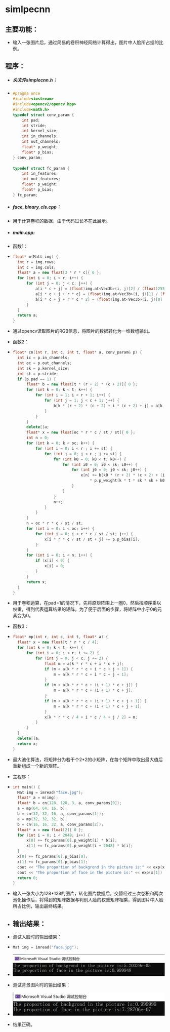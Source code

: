 # simlpecnn



## 主要功能：

* 输入一张图片后，通过简易的卷积神经网络计算得出，图片中人脸所占据的比例。



## 程序：

* ##### 头文件simplecnn.h：

* ```c++
  #pragma once
  #include<iostream>
  #include<opencv2/opencv.hpp>
  #include<math.h>
  typedef struct conv_param {
      int pad;
      int stride;
      int kernel_size;
      int in_channels;
      int out_channels;
      float* p_weight;
      float* p_bias;
  } conv_param;
  
  typedef struct fc_param {
      int in_features;
      int out_features;
      float* p_weight;
      float* p_bias;
  } fc_param;
  
  ```

* ##### face_binary_cls.cpp：

* 用于计算卷积的数据，由于代码过长不在此展示。

* ##### main.cpp:

* 函数1：

* ```c++
  float* m(Mat& img) {
  	int r = img.rows;
  	int c = img.cols;
  	float* a = new float[3 * r * c]{ 0 };
  	for (int i = 0; i < r; i++) {
  		for (int j = 0; j < c; j++) {
  			a[i * c + j] = (float)img.at<Vec3b>(i, j)[2] / (float)255;
  			a[i * c + j + r * c] = (float)img.at<Vec3b>(i, j)[1] / (float)255;
  			a[i * c + j + r * c * 2] = (float)img.at<Vec3b>(i, j)[0] / (float)255;
  		}
  	}
  	return a;
  }
  ```

* 通过opencv读取图片的RGB信息，将图片的数据转化为一维数组输出。

* 函数2：

* ```c++
  float* cn(int r, int c, int t, float* a, conv_param& p) {
  	int ic = p.in_channels;
  	int oc = p.out_channels;
  	int sk = p.kernel_size;
  	int st = p.stride;
  	if (p.pad == 1) {
  		float* b = new float[t * (r + 2) * (c + 2)]{ 0 };
  		for (int k = 0; k < t; k++) {
  			for (int i = 1; i < r + 1; i++) {
  				for (int j = 1; j < c + 1; j++) {
  					b[k * (r + 2) * (c + 2) + i * (c + 2) + j] = a[k * r * c + (i - 1) * c + j - 1];
  				}
  			}
  		}
  		delete[]a;
  		float* x = new float[oc * r * c / st / st]{ 0 };
  		int n = 0;
  		for (int k = 0; k < oc; k++) {
  			for (int i = 0; i < r ; i += st) {
  				for (int j = 0; j < c ; j += st) {
  					for (int k0 = 0; k0 < t; k0++) {
  						for (int i0 = 0; i0 < sk; i0++) {
  							for (int j0 = 0; j0 < sk; j0++) {
  								x[n] += b[k0 * (r + 2) * (c + 2) + (i + i0) * (c + 2) + j + j0]
  									* p.p_weight[k * t * sk * sk + k0 * sk * sk + i0 * sk + j0];
  							}
  						}
  					}
  					n++;
  				}
  			}
  		}
  		n = oc * r * c / st / st;
  		for (int i = 0; i < oc; i++) {
  			for (int j = 0; j < r * c / st / st; j++) {
  				x[i * r * c / st / st + j] += p.p_bias[i];
  			}
  		}
  		for (int i = 0; i < n; i++) {
  			if (x[i] < 0) {
  				x[i] = 0;
  			}
  		}
  		return x;
  	}
  }
  ```

* 用于卷积运算，在pad=1的情况下，先将原矩阵围上一圈0，然后按顺序乘以权重，得到代表运算结果的矩阵。为了便于后面的步骤，将矩阵中小于0的元素变为0。

* 函数3：

* ```c++
  float* mp(int r, int c, int t, float* a) {
  	float* x = new float[t * r * c / 4];
  	for (int k = 0; k < t; k++) {
  		for (int i = 0; i < r; i += 2) {
  			for (int j = 0; j < c; j += 2) {
  				float m = a[k * r * c + i * c + j];
  				if (m < a[k * r * c + i * c + j + 1]) {
  					m = a[k * r * c + i * c + j + 1];
  				}
  				if (m < a[k * r * c + (i + 1) * c + j]) {
  					m = a[k * r * c + (i + 1) * c + j];
  				}
  				if (m < a[k * r * c + (i + 1) * c + j + 1]) {
  					m = a[k * r * c + (i + 1) * c + j + 1];
  				}
  				x[k * r * c / 4 + i * c / 4 + j / 2] = m;
  			}
  		}
  	}
  	delete[]a;
  	return x;
  }
  ```

* 最大池化算法，将矩阵分为若干个2*2的小矩阵，在每个矩阵中取出最大值后重新组成一个新的矩阵。

* 主程序：

* ```c++
  int main() {
  	Mat img = imread("face.jpg");
  	float* a = m(img);
  	float* b = cn(128, 128, 3, a, conv_params[0]);
  	a = mp(64, 64, 16, b);
  	b = cn(32, 32, 16, a, conv_params[1]);
  	a = mp(32, 32, 32, b);
  	b = cn(16, 16, 32, a, conv_params[2]);
  	float* x = new float[2]{ 0 };
  	for (int i = 0; i < 2048; i++) {
  		x[0] += fc_params[0].p_weight[i] * b[i];
  		x[1] += fc_params[0].p_weight[i + 2048] * b[i];
  	}
  	x[0] += fc_params[0].p_bias[0];
  	x[1] += fc_params[0].p_bias[1];
  	cout << "The proportion of backgrond in the picture is:" << exp(x[0]) / (exp(x[0]) + exp(x[1])) << endl;
  	cout << "The proportion of face in the picture is:" << exp(x[1]) / (exp(x[0]) + exp(x[1])) << endl;
  	return 0;
  }
  ```

* 输入一张大小为128*128的图片，转化图片数据后，交替经过三次卷积和两次池化操作后，将得到的矩阵数据与判别人脸的权重矩阵相乘，得到图片中人脸所占比例，输出最终结果。

* ## 输出结果：

* 测试人脸时的输出结果：

* ```c++
  Mat img = imread("face.jpg");
  ```

* ![result1](https://github.com/taoge-wjcs/simlpecnn/blob/main/p/result1.png)

* 测试背景图片时的输出结果：
* ![result2](https://github.com/taoge-wjcs/simlpecnn/blob/main/p/result2.png)

* 结果正确。

